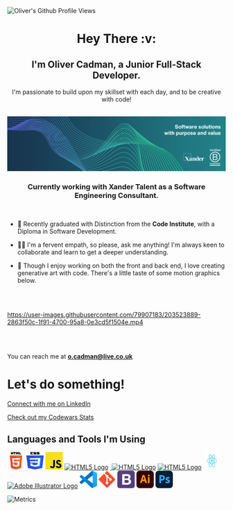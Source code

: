 ![Oliver's Github Profile Views](https://komarev.com/ghpvc/?username=OliverCadman)


<h1 align="center">Hey There :v:</h1>
<h2 align="center">I'm Oliver Cadman, a Junior Full-Stack Developer.</h2>
<p align="center">I'm passionate to build upon my skillset with each day, and to be creative with code!</p>
<br>
<div align="center">
  <img src="https://raw.githubusercontent.com/OliverCadman/OliverCadman/master/assets/images/LinkedIn%20Software%20%26%20Data%20Engineering.png"></img>
  <br>
  <h3>Currently working with Xander Talent as a Software Engineering Consultant.</h3>
</div>
<br>

- :open_book: Recently graduated with Distinction from the **Code Institute**, with a Diploma in Software Development.

- :raising_hand_man: I'm a fervent empath, so please, ask me anything! I'm always keen to collaborate and learn to get a deeper understanding.

- :art: Though I enjoy working on both the front and back end, I love creating generative art with code. There's a little taste of some motion graphics below.

<br>
<br>

https://user-images.githubusercontent.com/79907183/203523889-2863f50c-1f91-4700-95a8-0e3cd5f1504e.mp4

<br>
<br>

You can reach me at **o.cadman@live.co.uk**

# Let's do something!
<p><a href="https://www.linkedin.com/in/oliver-cadman-23663b36/">Connect with me on LinkedIn</a>

[Check out my Codewars Stats](https://www.codewars.com/users/bella_pointa/stats)


## Languages and Tools I'm Using
<p>
<a href="https://developer.mozilla.org/en-US/docs/Glossary/HTML5" target="_blank"><img src="assets/images/html5logo.svg" alt="HTML5 Logo" width="40" height="40"></a>&nbsp;<a href="https://developer.mozilla.org/en-US/docs/Web/CSS" target="_blank"><img src="assets/images/css3logo.svg" alt="CSS3 Logo" width="40" height="40"></a>&nbsp;<a href="https://developer.mozilla.org/en-US/docs/Web/JavaScript" target="_blank"><img src="assets/images/javascriptlogo.svg" alt="JavaScript Logo" width="40" height="40"></a>&nbsp;<a href="https://www.python.org" target="_blank"><img src="https://upload.wikimedia.org/wikipedia/commons/thumb/c/c3/Python-logo-notext.svg/1024px-Python-logo-notext.svg.png" alt="HTML5 Logo" width="40" height="40"></a>&nbsp;<a href="https://flask.palletsprojects.com/en/2.1.x/" target="_blank">&nbsp;<a href="https://www.djangoproject.com" target="_blank"><img src="https://icon-library.com/images/django-icon/django-icon-0.jpg" alt="HTML5 Logo" width="40" height="40"></a>&nbsp;<a href="https://flask.palletsprojects.com/en/2.1.x/" target="_blank"><img src="https://upload.wikimedia.org/wikipedia/commons/thumb/3/3c/Flask_logo.svg/920px-Flask_logo.svg.png?20120519143422" alt="HTML5 Logo" width="70" height="40"></a>&nbsp;<a href="https://reactjs.org/" target="_blank"><img src="assets/images/reactlogo.svg" alt="ReactJS Logo" width="40" height="40"></a>&nbsp;<a href="https://www.docker.com/" target="_blank"><img src="https://upload.wikimedia.org/wikipedia/commons/thumb/4/4e/Docker_%28container_engine%29_logo.svg/1220px-Docker_%28container_engine%29_logo.svg.png?20161017201350" alt="Adobe Illustrator Logo" width="136" height="32"></a>&nbsp;<a href="https://code.visualstudio.com/" target="_blank"><img src="assets/images/visualstudio-code-logo.svg" alt="Visual Studio Code 2 Logo" width="40" height="40"></a>&nbsp;<a href="https://git-scm.com/" target="_blank"><img src="assets/images/gitlogo.svg" alt="Git Logo" width="40" height="40"></a>&nbsp;<a href="https://getbootstrap.com/" target="_blank"><img src="assets/images/bootstrap4.svg" alt="Bootstrap Logo" width="40" height="40"></a>&nbsp;<a href="https://www.adobe.com/uk/products/illustrator.html" target="_blank"><img src="assets/images/adobe-illustrator-logo.svg" alt="Adobe Illustrator Logo" width="40" height="40"></a>&nbsp;<a href="https://www.adobe.com/uk/products/photoshop.html" target="_blank"><img src="assets/images/adobe-photoshop-logo.svg" alt="Abobe Photoshop Logo" width="40" height="40"></a>
</p>

![Metrics](https://metrics.lecoq.io/OliverCadman?template=classic&base.header=0&base.activity=0&base.community=0&base.repositories=0&base.metadata=0&isocalendar=1&base=header%2C%20activity%2C%20community%2C%20repositories%2C%20metadata&base.indepth=false&base.hireable=false&base.skip=false&isocalendar=false&isocalendar.duration=half-year&config.timezone=Europe%2FLondon)
